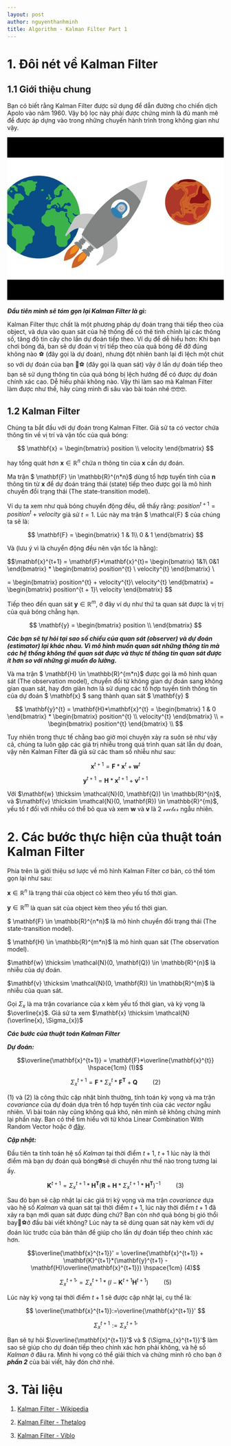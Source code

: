 ```yaml
---
layout: post
author: nguyenthanhminh
title: Algorithm - Kalman Filter Part 1
---
```


# 1. Đôi nét về Kalman Filter

## 1.1 Giới thiệu chung
Bạn có biết rằng Kalman Filter được sử dụng để dẫn đường cho
chiến dịch Apolo vào năm 1960. Vậy bộ lọc này phải được chứng minh
là đủ manh mẽ để được áp dựng vào trong những chuyến hành trình
trong không gian như vậy.

[![Kalman Filter Logo](/assets\images\Kalman_Filter\Kalman_Filter_thumbnail.jpg)](https://www.youtube.com/watch?v=mwn8xhgNpFY)

***Đầu tiên mình sẽ tóm gọn lại Kalman Filter là gì:***

Kalman Filter thực chất là một phương pháp dự đoán trạng thái tiếp theo của object, và dựa vào quan sát của hệ thống để có thê tinh chỉnh lại các thông số, tăng độ tin cây cho lần dự đoán tiếp theo. Ví dụ để dễ hiểu hơn: Khi bạn chơi bóng đá, ban sẽ dự đoán vị trí tiếp theo của quả bóng để đỡ đúng không nào ️⚽ (đây gọi là dự đoán), nhưng đột
nhiên banh lại đi lệch một chút so với dự đoán của bạn 💨⚽ (đây gọi là quan sát) vậy ở lần dự đoán tiếp theo bạn sẽ sử dụng thông tin của quả bóng bị lệch hướng để có được dự đoán chính xác cao. Dễ hiểu phải không nào. Vậy thì làm sao mà Kalman Filter làm được như thế, hãy cùng mình
đi sâu vào bài toán nhé 🤓🤓🤓.

## 1.2 Kalman Filter
Chúng ta bắt đầu với dự đoán trong Kalman Filter.
Giả sử ta có vector chứa thông tin về vị trí và vận tốc của quả bóng: 

$$ \mathbf{x} = \begin{bmatrix} 
position \\
velocity
\end{bmatrix} $$ 

hay tổng quát hơn $\mathbf{x} \in \mathbb{R}^{n}$ chứa n thông tin của $\mathbf{x}$ cần dự đoán. 

Ma trận $ \mathbf{F} \in \mathbb{R}^{n*n}$ dùng tổ hợp tuyến tính của $\mathbf{n}$ thông tin từ $\mathbf{x}$ để dự đoán tráng thái (state) tiếp theo được gọi là mô hình chuyển đổi trạng thái (The state-transition model). 

Ví dụ ta xem như quả bóng chuyển động đều, dễ thấy rằng: $position^{t+1} = position^{t} + velocity$ giả sử $t = 1$. Lúc này ma trận $ \mathcal{F} $ của chúng ta sẽ là: 

$$ \mathbf{F} = \begin{bmatrix}
1 & 1\\ 
0 & 1
\end{bmatrix} $$ 

Và (lưu ý vì là chuyển động đều nên vận tốc là hằng):

$$\mathbf{x}^{t+1} = \mathbf{F}*\mathbf{x}^{t}= \begin{bmatrix}
1&1\\ 
0&1
\end{bmatrix} 
* 
\begin{bmatrix}
position^{t} \\
velocity^{t}
\end{bmatrix} \\ 

= \begin{bmatrix}
position^{t} + velocity^{t}\\
velocity^{t}
\end{bmatrix}
= \begin{bmatrix}
position^{t + 1}\\
velocity
\end{bmatrix}
$$ 

Tiếp theo đến quan sát $\mathbf{y} \in \mathbb{R}^{m}$, ở đây ví dụ như thứ ta quan sát được là vị trị của quả bóng chẳng hạn. 

$$ \mathbf{y} = \begin{bmatrix}
position \\
\end{bmatrix} $$ 

***Các bạn sẽ tự hỏi tại sao số chiều của quan sát (observer) và dự đoán (estimator) lại khác nhau. Vì mô hình muốn quan sát những thông tin mà các hệ thống không thể quan sát được và thực tế thông tin quan sát được ít hơn so với những gì muốn đo lường.***

Và ma trận $ \mathbf{H} \in \mathbb{R}^{m*n}$ được gọi là mô hình quan sát (The observation model), chuyển đổi từ không gian dự đoán sang không gian quan sát, hay đơn giản hơn là sử dụng các tổ hợp tuyến tính thông tin của dự đoán $ \mathbf{x} $ sang thành quan sát $ \mathbf{y} $ 

$$ \mathbf{y}^{t} = \mathbf{H}*\mathbf{x}^{t} 
= \begin{bmatrix}
1 & 0
\end{bmatrix} *
\begin{bmatrix}
position^{t} \\
velocity^{t}
\end{bmatrix} \\
= \begin{bmatrix}
position^{t} 
\end{bmatrix} \\ 
$$

Tuy nhiên trong thực tế chẳng bao giờ mọi chuyện xảy ra suôn sẻ như vậy cả, chúng ta luôn gặp các giá trị nhiễu trong quá trình quan sát lẫn dự đoán, vậy nên Kalman Filter đã giả sử các tham số nhiễu như sau:

$$\mathbf{x}^{t+1} = \mathbf{F}*\mathbf{x}^{t} + \mathbf{w}^{t}$$

$$\mathbf{y}^{t+1} = \mathbf{H}*\mathbf{x}^{t+1} + \mathbf{v}^{t+1}$$

Với $\mathbf{w} \thicksim \mathcal{N}(0, \mathbf{Q}) \in \mathbb{R}^{n}$, và $\mathbf{v} \thicksim \mathcal{N}(0, \mathbf{R}) \in \mathbb{R}^{m}$, yếu tố $t$ đối với nhiễu có thể bỏ qua và xem $\mathbf{w}$ và $\mathbf{v}$ là 2 $\mathcal{vector}$ ngẫu nhiên.

# 2. Các bước thực hiện của thuật toán Kalman Filter

Phía trên là giới thiệu sơ lược về mô hình Kalman Filter cơ bản, có thể tóm gọn lại như sau:

$\mathbf{x}\in \mathbb{R}^{n}$ là trạng thái của object có kèm theo yếu tố thời gian.

$\mathbf{y}\in \mathbb{R}^{m}$ là quan sát của object kèm theo yếu tố thời gian.

$ \mathbf{F} \in \mathbb{R}^{n*n}$ là mô hình chuyển đổi trạng thái (The state-transition model). 

$ \mathbf{H} \in \mathbb{R}^{m*n}$ là mô hình quan sát (The observation model).

$\mathbf{w} \thicksim \mathcal{N}(0, \mathbf{Q}) \in \mathbb{R}^{n}$ là nhiễu của dự đoán.

$\mathbf{v} \thicksim \mathcal{N}(0, \mathbf{R}) \in \mathbb{R}^{m}$ là nhiễu của quan sát.

Gọi $\Sigma_{x}$ là ma trận covariance của x kèm yếu tố thời gian, và kỳ vọng là $\overline{x}$. Giả sử ta xem $\mathbf{x} \thicksim \mathcal{N}(\overline{x}, \Sigma_{x})$

***Các bước của thuật toán Kalman Filter***

***Dự đoán:***

$$\overline{\mathbf{x}^{t+1}} = \mathbf{F}*\overline{\mathbf{x}^{t}} \hspace{1cm} (1)$$ 

$$ \Sigma_{x}^{t+1} = \mathbf{F}*\Sigma_{x}^{t}*\mathbf{F}^{\mathbf{T}} + \mathbf{Q} \hspace{1cm} (2)$$ 

$(1)$ và $(2)$ là công thức cập nhật bình thường, tính toán kỳ vọng và ma trận $covariance$ của dự đoán dựa trên tổ hợp tuyến tính của các $vector$ ngẫu nhiên. Vì bài toán này cũng không quá khó, nên mình sẽ không chứng minh lại phần này. Bạn có thể tìm hiểu với từ khóa Linear Combination With Random Vector hoặc ở [đây](http://www.math.kent.edu/~reichel/courses/monte.carlo/alt4.7d.pdf).

***Cập nhật:***

Đầu tiên ta tính toán hệ số $Kalman$ tại thời điểm $t+1$, $t+1$ lúc này là thời điểm mà bạn dự đoán quả bóng⚽sẽ di chuyển như thế nào trong tương lai ấy.

$$\mathbf{K}^{t+1} = \Sigma_{x}^{t+1}*\mathbf{H}^{\mathbf{T}} (\mathbf{R} + \mathbf{H}*\Sigma_{x}^{t+1}*\mathbf{H}^{\mathbf{T}})^{-1}  \hspace{1cm} (3)$$ 

Sau đó bạn sẽ cập nhật lại các giá trị kỳ vọng và ma trận $covariance$ dựa vào hệ số $Kalman$ và quan sát tại thời điểm $t+1$, lúc này thời điểm $t+1$ đã xảy ra bạn mới quan sát được đúng chứ? Bạn còn nhớ quả bóng bị gió thổi bay💨⚽ở đầu bài viết không? Lúc này ta sẽ dùng quan sát này kèm với dự đoán lúc trước của bản thân để giúp cho lần dự đoán tiếp theo chính xác hơn.

$$\overline{\mathbf{x}^{t+1}}' = \overline{\mathbf{x}^{t+1}} + \mathbf{K}^{t+1}*(\mathbf{y}^{t+1} - \mathbf{H}\overline{\mathbf{x}^{t+1}}) \hspace{1cm} (4)$$ 

$$ {\Sigma_{x}^{t+1}}' = \Sigma_{x}^{t+1}*(I - \mathbf{K}^{t+1}\mathbf{H}^{t+1}) \hspace{1cm} (5)$$ 

Lúc này kỳ vọng tại thời điểm $t+1$ sẽ được cập nhật lại, cụ thể là:

$$ \overline{\mathbf{x}^{t+1}}:=\overline{\mathbf{x}^{t+1}}' $$

$$ {\Sigma_{x}^{t+1}}:={\Sigma_{x}^{t+1}}' $$

Bạn sẽ tự hỏi $\overline{\mathbf{x}^{t+1}}'$ và $ {\Sigma_{x}^{t+1}}'$ làm sao sẽ giúp cho dự đoán tiếp theo chính xác hơn phải không, và hệ số $Kalman$ ở đâu ra. Mình hi vọng có thể giải thích và chứng minh rõ cho bạn ở ***phần 2*** của bài viết, hãy đón chờ nhé.

# 3. Tài liệu

1. [Kalman Filter - Wikipedia](https://en.wikipedia.org/wiki/Kalman_filter)

2. [Kalman Filter - Thetalog](https://thetalog.com/machine-learning/kalman-filter/)

3. [Kalman Filter - Viblo](https://viblo.asia/p/sort-deep-sort-mot-goc-nhin-ve-object-tracking-phan-1-Az45bPooZxY#_32-bo-loc-kalman-kalman-filter-9)


